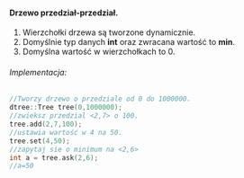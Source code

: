 #### Drzewo przedział-przedział.

1. Wierzchołki drzewa są tworzone dynamicznie.
2. Domyślnie typ danych __int__ oraz zwracana wartość to __min__.
3. Domyślna wartość w wierzchołkach to 0.

###### Implementacja:
``` c++
//Tworzy drzewo o przedziale od 0 do 1000000.
dtree::Tree tree(0,1000000);
//zwieksz przedzial <2,7> o 100.
tree.add(2,7,100);
//ustawia wartość w 4 na 50.
tree.set(4,50);
//zapytaj sie o minimum na <2,6>
int a = tree.ask(2,6);
//a=50
```
